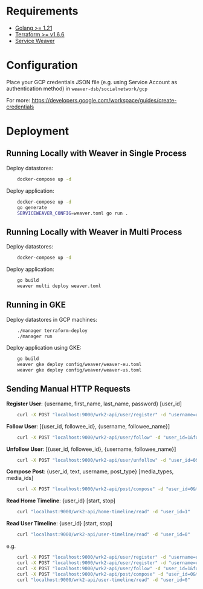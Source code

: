 # Requirements

- [Golang >= 1.21](https://go.dev/doc/install)
- [Terraform >= v1.6.6](https://developer.hashicorp.com/terraform/tutorials/aws-get-started/install-cli)
- [Service Weaver](https://serviceweaver.dev/docs.html#installation)

# Configuration

Place your GCP credentials JSON file (e.g. using Service Account as authentication method) in `weaver-dsb/socialnetwork/gcp`

For more: https://developers.google.com/workspace/guides/create-credentials

# Deployment

## Running Locally with Weaver in Single Process

Deploy datastores:
``` zsh
    docker-compose up -d
```

Deploy application:
``` zsh
    docker-compose up -d
    go generate
    SERVICEWEAVER_CONFIG=weaver.toml go run .
```

## Running Locally with Weaver in Multi Process

Deploy datastores:
``` zsh
    docker-compose up -d
```

Deploy application:
``` zsh
    go build
    weaver multi deploy weaver.toml
```

## Running in GKE

Deploy datastores in GCP machines:
``` zsh
    ./manager terraform-deploy
    ./manager run
```

Deploy application using GKE:
``` zsh
    go build
    weaver gke deploy config/weaver/weaver-eu.toml
    weaver gke deploy config/weaver/weaver-us.toml
```

## Sending Manual HTTP Requests

**Register User**: {username, first_name, last_name, password} [user_id]
``` zsh
    curl -X POST "localhost:9000/wrk2-api/user/register" -d "username=user_0&user_id=0&first_name=m&last_name=f&password=123"
```
**Follow User**: [{user_id, followee_id}, {username, followee_name}]
``` zsh
    curl -X POST "localhost:9000/wrk2-api/user/follow" -d "user_id=1&followee_id=0"
```
**Unfollow User**: [{user_id, followee_id}, {username, followee_name}]
``` zsh
    curl -X POST "localhost:9000/wrk2-api/user/unfollow" -d "user_id=0&followee_id=1"
```
**Compose Post**: {user_id, text, username, post_type} [media_types, media_ids]
``` zsh
    curl -X POST "localhost:9000/wrk2-api/post/compose" -d "user_id=0&text=helloworld&username=user_0&post_type=0"
```
**Read Home Timeline**: {user_id} [start, stop]
``` zsh
    curl "localhost:9000/wrk2-api/home-timeline/read" -d "user_id=1"
```
**Read User Timeline**: {user_id} [start, stop]
``` zsh
    curl "localhost:9000/wrk2-api/user-timeline/read" -d "user_id=0"
```

e.g.
``` zsh
    curl -X POST "localhost:9000/wrk2-api/user/register" -d "username=user_0&user_id=0&first_name=ana&last_name=ana2&password=123"
    curl -X POST "localhost:9000/wrk2-api/user/register" -d "username=user_1&user_id=1&first_name=bob&last_name=bob2&password=123"
    curl -X POST "localhost:9000/wrk2-api/user/follow" -d "user_id=1&followee_id=0"
    curl -X POST "localhost:9000/wrk2-api/post/compose" -d "user_id=0&text=helloworld&username=user_0&post_type=0"
    curl "localhost:9000/wrk2-api/user-timeline/read" -d "user_id=0"
```
